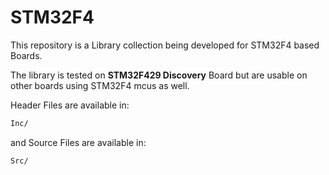 # STM32F4

This repository is a Library collection being developed for STM32F4 based Boards.

The library is tested on **STM32F429 Discovery** Board but are usable on other boards using STM32F4 mcus as well.

Header Files are available in:

```Markdown
Inc/
```

and Source Files are available in:

```Markdown
Src/
```

